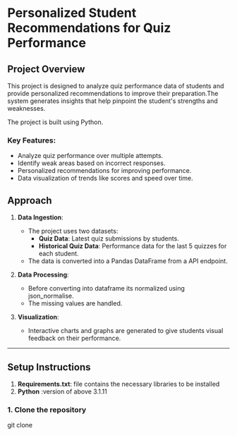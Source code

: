 # Personalized Student Recommendations for Quiz Performance

## Project Overview

This project is designed to analyze quiz performance data of students and provide personalized recommendations to improve their preparation.The system generates insights that help pinpoint the student's strengths and weaknesses.

The project is built using Python.

### Key Features:
- Analyze quiz performance over multiple attempts.
- Identify weak areas based on incorrect responses.
- Personalized recommendations for improving performance.
- Data visualization of trends like scores and speed over time.

## Approach

1. **Data Ingestion**: 
   - The project uses two datasets: 
     - **Quiz Data**: Latest quiz submissions by students.
     - **Historical Quiz Data**: Performance data for the last 5 quizzes for each student.
   - The data is converted  into a Pandas DataFrame from a API endpoint.

2. **Data Processing**: 
   - Before converting into dataframe its normalized using json_normalise.
   - The missing values are handled.


3. **Visualization**: 
   -  Interactive charts and graphs are generated to give students visual feedback on their performance.

---

## Setup Instructions

 1. **Requirements.txt**: file contains the necessary libraries to be installed 
 2. **Python** :version of above 3.1.11

### 1. Clone the repository

git clone 
